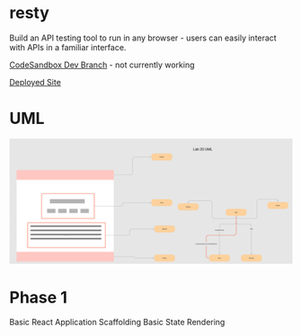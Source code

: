 # resty

  Build an API testing tool to run in any browser - users can easily interact with APIs in a familiar interface. 

[CodeSandbox Dev Branch](https://codesandbox.io/p/github/nurselaine/resty/draft/flamboyant-kapitsa?file=%2Fsrc%2Fcomponents%2Fform%2Findex.js&selection=%5B%7B%22endColumn%22%3A15%2C%22endLineNumber%22%3A3%2C%22startColumn%22%3A15%2C%22startLineNumber%22%3A3%7D%5D) - not currently working

[Deployed Site](https://nurselaine-resty.netlify.app/)

# UML

![Lab 20](./public/assets/lab20uml.png)

# Phase 1
  Basic React Application
  Scaffolding 
  Basic State
  Rendering 